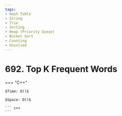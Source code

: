 ```yaml
---
tags:
- Hash Table
- String
- Trie
- Sorting
- Heap (Priority Queue)
- Bucket Sort
- Counting
- Unsolved
---
```



# 692. Top K Frequent Words

=== "C++"

    $Time: O()$

    $Space: O()$

    ``` c++
    ```